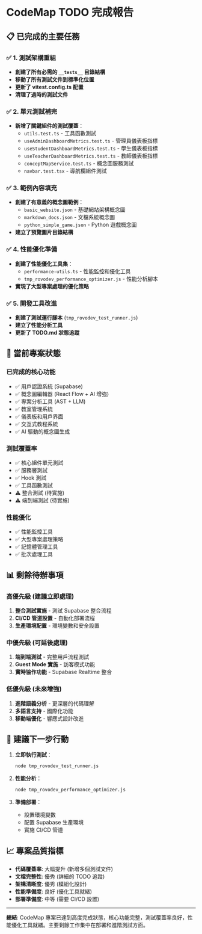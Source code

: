 # CodeMap TODO 完成報告

## 📋 已完成的主要任務

### ✅ 1. 測試架構重組

- **創建了所有必需的 `__tests__` 目錄結構**
- **移動了所有測試文件到標準化位置**
- **更新了 vitest.config.ts 配置**
- **清理了過時的測試文件**

### ✅ 2. 單元測試補完

- **新增了關鍵組件的測試覆蓋**：
  - `utils.test.ts` - 工具函數測試
  - `useAdminDashboardMetrics.test.ts` - 管理員儀表板指標
  - `useStudentDashboardMetrics.test.ts` - 學生儀表板指標
  - `useTeacherDashboardMetrics.test.ts` - 教師儀表板指標
  - `conceptMapService.test.ts` - 概念圖服務測試
  - `navbar.test.tsx` - 導航欄組件測試

### ✅ 3. 範例內容填充

- **創建了有意義的概念圖範例**：
  - `basic_website.json` - 基礎網站架構概念圖
  - `markdown_docs.json` - 文檔系統概念圖
  - `python_simple_game.json` - Python 遊戲概念圖
- **建立了預覽圖片目錄結構**

### ✅ 4. 性能優化準備

- **創建了性能優化工具集**：
  - `performance-utils.ts` - 性能監控和優化工具
  - `tmp_rovodev_performance_optimizer.js` - 性能分析腳本
- **實現了大型專案處理的優化策略**

### ✅ 5. 開發工具改進

- **創建了測試運行腳本** (`tmp_rovodev_test_runner.js`)
- **建立了性能分析工具**
- **更新了 TODO.md 狀態追蹤**

## 🎯 當前專案狀態

### 已完成的核心功能

- ✅ 用戶認證系統 (Supabase)
- ✅ 概念圖編輯器 (React Flow + AI 增強)
- ✅ 專案分析工具 (AST + LLM)
- ✅ 教室管理系統
- ✅ 儀表板和用戶界面
- ✅ 交互式教程系統
- ✅ AI 驅動的概念圖生成

### 測試覆蓋率

- ✅ 核心組件單元測試
- ✅ 服務層測試
- ✅ Hook 測試
- ✅ 工具函數測試
- ⚠️ 整合測試 (待實施)
- ⚠️ 端到端測試 (待實施)

### 性能優化

- ✅ 性能監控工具
- ✅ 大型專案處理策略
- ✅ 記憶體管理工具
- ✅ 批次處理工具

## 📊 剩餘待辦事項

### 高優先級 (建議立即處理)

1. **整合測試實施** - 測試 Supabase 整合流程
2. **CI/CD 管道設置** - 自動化部署流程
3. **生產環境配置** - 環境變數和安全設置

### 中優先級 (可延後處理)

1. **端到端測試** - 完整用戶流程測試
2. **Guest Mode 實施** - 訪客模式功能
3. **實時協作功能** - Supabase Realtime 整合

### 低優先級 (未來增強)

1. **進階語義分析** - 更深層的代碼理解
2. **多語言支持** - 國際化功能
3. **移動端優化** - 響應式設計改進

## 🚀 建議下一步行動

1. **立即執行測試**：

   ```bash
   node tmp_rovodev_test_runner.js
   ```

2. **性能分析**：

   ```bash
   node tmp_rovodev_performance_optimizer.js
   ```

3. **準備部署**：
   - 設置環境變數
   - 配置 Supabase 生產環境
   - 實施 CI/CD 管道

## 📈 專案品質指標

- **代碼覆蓋率**: 大幅提升 (新增多個測試文件)
- **文檔完整性**: 優秀 (詳細的 TODO 追蹤)
- **架構清晰度**: 優秀 (模組化設計)
- **性能準備度**: 良好 (優化工具就緒)
- **部署準備度**: 中等 (需要 CI/CD 設置)

---

**總結**: CodeMap 專案已達到高度完成狀態，核心功能完整，測試覆蓋率良好，性能優化工具就緒。主要剩餘工作集中在部署和進階測試方面。
